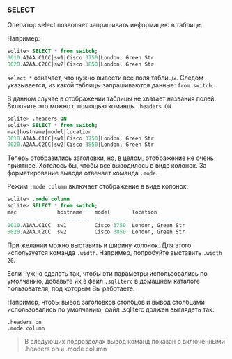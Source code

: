 ### SELECT

Оператор select позволяет запрашивать информацию в таблице.

Например:
```sql
sqlite> SELECT * from switch;
0010.A1AA.C1CC|sw1|Cisco 3750|London, Green Str
0020.A2AA.C2CC|sw2|Cisco 3850|London, Green Str
```

```select *``` означает, что нужно вывести все поля таблицы.
Следом указывается, из какой таблицы запрашиваются данные: ```from switch```.

В данном случае в отображении таблицы не хватает названия полей.
Включить это можно с помощью команды ```.headers ON```.
```sql
sqlite> .headers ON
sqlite> SELECT * from switch;
mac|hostname|model|location
0010.A1AA.C1CC|sw1|Cisco 3750|London, Green Str
0020.A2AA.C2CC|sw2|Cisco 3850|London, Green Str
```

Теперь отобразились заголовки, но, в целом, отображение не очень приятное.
Хотелось бы, чтобы все выводилось в виде колонок.
За форматирование вывода отвечает команда ```.mode```.

Режим ```.mode column``` включает отображение в виде колонок:
```sql
sqlite> .mode column
sqlite> SELECT * from switch;
mac             hostname    model       location
--------------  ----------  ----------  -----------------
0010.A1AA.C1CC  sw1         Cisco 3750  London, Green Str
0020.A2AA.C2CC  sw2         Cisco 3850  London, Green Str

```

При желании можно выставить и ширину колонок.
Для этого используется команда ```.width```.
Например, попробуйте выставить ```.width 20```.

Если нужно сделать так, чтобы эти параметры использовались по умолчанию, добавьте их в файл ```.sqliterc``` в домашнем каталоге пользователя, под которым Вы работаете.

Например, чтобы вывод заголовков столбцов и вывод столбцами использовались по умолчанию, файл .sqliterc должен выглядеть так:
```
.headers on
.mode column
```

> В следующих подразделах вывод команд показан с включенными .headers on и .mode column

